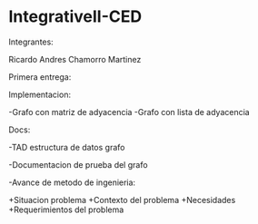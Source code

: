 # IntegrativeII-CED

Integrantes:

Ricardo Andres Chamorro Martinez

Primera entrega:

Implementacion:

-Grafo con matriz de adyacencia
-Grafo con lista de adyacencia

Docs:

-TAD estructura de datos grafo

-Documentacion de prueba del grafo

-Avance de metodo de ingenieria:

   +Situacion problema
   +Contexto del problema
   +Necesidades
   +Requerimientos del problema